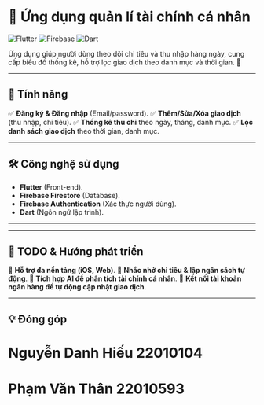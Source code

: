 # 📌 Ứng dụng quản lí tài chính cá nhân

![Flutter](https://img.shields.io/badge/Flutter-3.13-blue?style=for-the-badge&logo=flutter)
![Firebase](https://img.shields.io/badge/Firebase-Backend-orange?style=for-the-badge&logo=firebase)
![Dart](https://img.shields.io/badge/Dart-Language-blue?style=for-the-badge&logo=dart)

Ứng dụng giúp người dùng theo dõi chi tiêu và thu nhập hàng ngày, cung cấp biểu đồ thống kê, hỗ trợ lọc giao dịch theo danh mục và thời gian. 🚀

---



## 🎯 Tính năng
✅ **Đăng ký & Đăng nhập** (Email/password).
✅ **Thêm/Sửa/Xóa giao dịch** (thu nhập, chi tiêu).
✅ **Thống kê thu chi** theo ngày, tháng, danh mục.
✅ **Lọc danh sách giao dịch** theo thời gian, danh mục.

---

## 🛠️ Công nghệ sử dụng
- **Flutter** (Front-end).
- **Firebase Firestore** (Database).
- **Firebase Authentication** (Xác thực người dùng).
- **Dart** (Ngôn ngữ lập trình).

---

---

## 📌 TODO & Hướng phát triển
🔹 **Hỗ trợ đa nền tảng (iOS, Web)**.
🔹 **Nhắc nhở chi tiêu & lập ngân sách tự động**.
🔹 **Tích hợp AI để phân tích tài chính cá nhân**.
🔹 **Kết nối tài khoản ngân hàng để tự động cập nhật giao dịch**.

---

## 💡 Đóng góp

# Nguyễn Danh Hiếu 22010104
# Phạm Văn Thân 22010593


